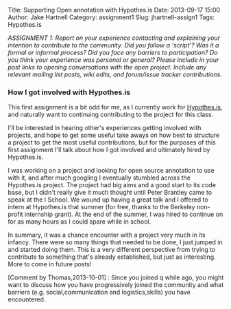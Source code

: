 Title: Supporting Open annotation with Hypothes.is 
Date: 2013-09-17 15:00
Author: Jake Hartnell
Category: assignment1
Slug: jhartnell-assign1
Tags: Hypothes.is

*ASSIGNMENT 1: Report on your experience contacting and explaining your intention to contribute to the community.  Did you follow a 'script'?  Was it a formal or informal process? Did you face any barriers to participation?  Do you think your experience was personal or general?  Please include in your post links to opening conversations with the open project.  Include any relevant mailing list posts, wiki edits, and forum/issue tracker contributions.*

### How I got involved with Hypothes.is

This first assignment is a bit odd for me, as I currently work for [Hypothes.is](http://hypothes.is), and naturally want to continuing contributing to the project for this class. 

I'll be interested in hearing other's experiences getting involved with projects, and hope to get some useful take aways on how best to structure a project to get the most useful contributions, but for the purposes of this first assignment I'll talk about how I got involved and ultimately hired by Hypothes.is.

I was working on a project and looking for open source annotation to use with it, and after much googling I eventually stumbled across the Hypothes.is project. The project had big aims and a good start to its code base, but I didn't really give it much thought until Peter Brantley came to speak at the I School. We wound up having a great talk and I offered to intern at Hypothes.is that summer (for free, thanks to the Berkeley non-profit internship grant). At the end of the summer, I was hired to continue on for as many hours as I could spare while in school.

In summary, it was a chance encounter with a project very much in its infancy. There were so many things that needed to be done, I just jumped in and started doing them. This is a very different perspective from trying to contribute to something that's already established, but just as interesting. More to come in future posts!

[Comment by Thomas,2013-10-01] : Since you joined q while ago, you might want to discuss how you have progressively joined the community and what barriers (e.g. social,communication and logistics,skills) you have encountered. 



